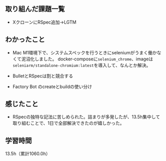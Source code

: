 ## 取り組んだ課題一覧
- XクローンにRSpec追加→LGTM

## わかったこと
- Mac M1環境下で、システムスペックを行うときにseleniumがうまく働かなくて泥沼化しました。
docker-composeに`selenium_chrome`、imageは`seleniarm/standalone-chromium:latest`を導入して、なんとか解決。

- BulletとRSpecは割と競合する
- Factory Bot のcreateとbuildの使い分け

## 感じたこと
- RSpecの独特な記法に苦しめられた。詰まりが多発したが、13.5h集中して取り組むことで、1日で全部解決できたのが嬉しかった。

## 学習時間 
13.5h（累計1060.0h）